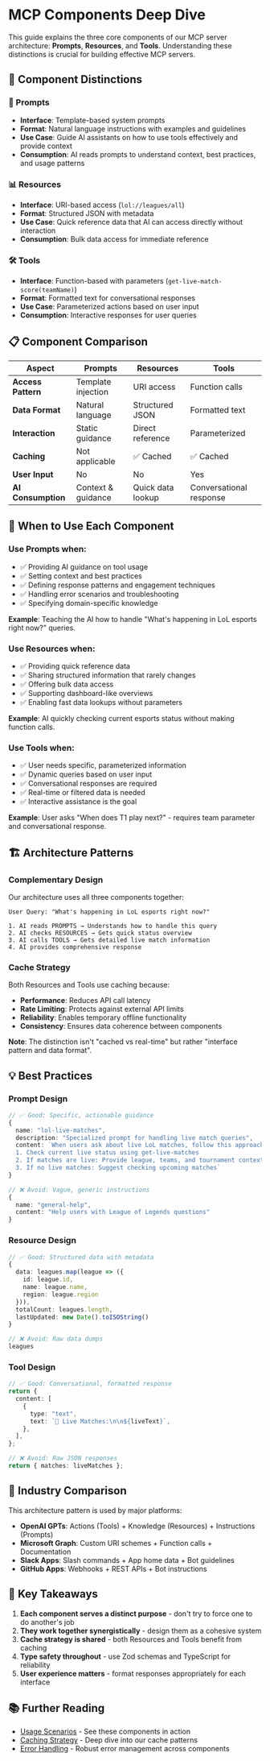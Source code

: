 # MCP Components Deep Dive

This guide explains the three core components of our MCP server architecture: **Prompts**, **Resources**, and **Tools**. Understanding these distinctions is crucial for building effective MCP servers.

## 🔧 Component Distinctions

### 🤖 Prompts

- **Interface**: Template-based system prompts
- **Format**: Natural language instructions with examples and guidelines
- **Use Case**: Guide AI assistants on how to use tools effectively and provide context
- **Consumption**: AI reads prompts to understand context, best practices, and usage patterns

### 📊 Resources

- **Interface**: URI-based access (`lol://leagues/all`)
- **Format**: Structured JSON with metadata
- **Use Case**: Quick reference data that AI can access directly without interaction
- **Consumption**: Bulk data access for immediate reference

### 🛠️ Tools

- **Interface**: Function-based with parameters (`get-live-match-score(teamName)`)
- **Format**: Formatted text for conversational responses
- **Use Case**: Parameterized actions based on user input
- **Consumption**: Interactive responses for user queries

## 📋 Component Comparison

| Aspect             | Prompts            | Resources         | Tools                   |
| ------------------ | ------------------ | ----------------- | ----------------------- |
| **Access Pattern** | Template injection | URI access        | Function calls          |
| **Data Format**    | Natural language   | Structured JSON   | Formatted text          |
| **Interaction**    | Static guidance    | Direct reference  | Parameterized           |
| **Caching**        | Not applicable     | ✅ Cached         | ✅ Cached               |
| **User Input**     | No                 | No                | Yes                     |
| **AI Consumption** | Context & guidance | Quick data lookup | Conversational response |

## 🎯 When to Use Each Component

### Use **Prompts** when:

- ✅ Providing AI guidance on tool usage
- ✅ Setting context and best practices
- ✅ Defining response patterns and engagement techniques
- ✅ Handling error scenarios and troubleshooting
- ✅ Specifying domain-specific knowledge

**Example**: Teaching the AI how to handle "What's happening in LoL esports right now?" queries.

### Use **Resources** when:

- ✅ Providing quick reference data
- ✅ Sharing structured information that rarely changes
- ✅ Offering bulk data access
- ✅ Supporting dashboard-like overviews
- ✅ Enabling fast data lookups without parameters

**Example**: AI quickly checking current esports status without making function calls.

### Use **Tools** when:

- ✅ User needs specific, parameterized information
- ✅ Dynamic queries based on user input
- ✅ Conversational responses are required
- ✅ Real-time or filtered data is needed
- ✅ Interactive assistance is the goal

**Example**: User asks "When does T1 play next?" - requires team parameter and conversational response.

## 🏗️ Architecture Patterns

### Complementary Design

Our architecture uses all three components together:

```
User Query: "What's happening in LoL esports right now?"

1. AI reads PROMPTS → Understands how to handle this query
2. AI checks RESOURCES → Gets quick status overview
3. AI calls TOOLS → Gets detailed live match information
4. AI provides comprehensive response
```

### Cache Strategy

Both Resources and Tools use caching because:

- **Performance**: Reduces API call latency
- **Rate Limiting**: Protects against external API limits
- **Reliability**: Enables temporary offline functionality
- **Consistency**: Ensures data coherence between components

**Note**: The distinction isn't "cached vs real-time" but rather "interface pattern and data format".

## 💡 Best Practices

### Prompt Design

```typescript
// ✅ Good: Specific, actionable guidance
{
  name: "lol-live-matches",
  description: "Specialized prompt for handling live match queries",
  content: `When users ask about live LoL matches, follow this approach:
  1. Check current live status using get-live-matches
  2. If matches are live: Provide league, teams, and tournament context
  3. If no live matches: Suggest checking upcoming matches`
}

// ❌ Avoid: Vague, generic instructions
{
  name: "general-help",
  content: "Help users with League of Legends questions"
}
```

### Resource Design

```typescript
// ✅ Good: Structured data with metadata
{
  data: leagues.map(league => ({
    id: league.id,
    name: league.name,
    region: league.region
  })),
  totalCount: leagues.length,
  lastUpdated: new Date().toISOString()
}

// ❌ Avoid: Raw data dumps
leagues
```

### Tool Design

```typescript
// ✅ Good: Conversational, formatted response
return {
  content: [
    {
      type: "text",
      text: `🔴 Live Matches:\n\n${liveText}`,
    },
  ],
};

// ❌ Avoid: Raw JSON responses
return { matches: liveMatches };
```

## 🚀 Industry Comparison

This architecture pattern is used by major platforms:

- **OpenAI GPTs**: Actions (Tools) + Knowledge (Resources) + Instructions (Prompts)
- **Microsoft Graph**: Custom URI schemes + Function calls + Documentation
- **Slack Apps**: Slash commands + App home data + Bot guidelines
- **GitHub Apps**: Webhooks + REST APIs + Bot instructions

## 🎯 Key Takeaways

1. **Each component serves a distinct purpose** - don't try to force one to do another's job
2. **They work together synergistically** - design them as a cohesive system
3. **Cache strategy is shared** - both Resources and Tools benefit from caching
4. **Type safety throughout** - use Zod schemas and TypeScript for reliability
5. **User experience matters** - format responses appropriately for each interface

## 📚 Further Reading

- [Usage Scenarios](../examples/usage-scenarios.md) - See these components in action
- [Caching Strategy](./caching.md) - Deep dive into our cache patterns
- [Error Handling](../best-practices/error-handling.md) - Robust error management across components
